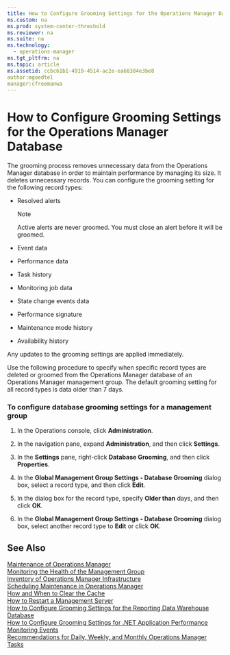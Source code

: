 ```yaml
---
title: How to Configure Grooming Settings for the Operations Manager Database
ms.custom: na
ms.prod: system-center-threshold
ms.reviewer: na
ms.suite: na
ms.technology: 
  - operations-manager
ms.tgt_pltfrm: na
ms.topic: article
ms.assetid: ccbc61b1-4919-4514-ac2e-ea68384e3be8
author:mgoedtel
manager:cfreemanwa
---
```

# How to Configure Grooming Settings for the Operations Manager Database
The grooming process removes unnecessary data from the Operations Manager database in order to maintain performance by managing its size. It deletes unnecessary records. You can configure the grooming setting for the following record types:  
  
-   Resolved alerts  
  
    > [!NOTE]  
    > Active alerts are never groomed. You must close an alert before it will be groomed.  
  
-   Event data  
  
-   Performance data  
  
-   Task history  
  
-   Monitoring job data  
  
-   State change events data  
  
-   Performance signature  
  
-   Maintenance mode history  
  
-   Availability history  
  
Any updates to the grooming settings are applied immediately.  
  
Use the following procedure to specify when specific record types are deleted or groomed from the Operations Manager database of an Operations Manager&nbsp;management group. The default grooming setting for all record types is data older than 7 days.  
  
### To configure database grooming settings for a management group  
  
1.  In the Operations console, click **Administration**.  
  
2.  In the navigation pane, expand **Administration**, and then click **Settings**.  
  
3.  In the **Settings** pane, right\-click **Database Grooming**, and then click **Properties**.  
  
4.  In the **Global Management Group Settings \- Database Grooming** dialog box, select a record type, and then click **Edit**.  
  
5.  In the dialog box for the record type, specify **Older than** days, and then click **OK**.  
  
6.  In the **Global Management Group Settings \- Database Grooming** dialog box, select another record type to **Edit** or click **OK**.  
  
## See Also  
[Maintenance of Operations Manager](../../om/manage/Maintenance-of-Operations-Manager.md)  
[Monitoring the Health of the Management Group](../../om/manage/Monitoring-the-Health-of-the-Management-Group.md)  
[Inventory of Operations Manager Infrastructure](../../om/manage/Inventory-of-Operations-Manager-Infrastructure.md)  
[Scheduling Maintenance in Operations Manager](../../om/manage/Scheduling-Maintenance-in-Operations-Manager.md)  
[How and When to Clear the Cache](../../om/manage/How-and-When-to-Clear-the-Cache.md)  
[How to Restart a Management Server](../../om/manage/How-to-Restart-a-Management-Server.md)  
[How to Configure Grooming Settings for the Reporting Data Warehouse Database](../../om/manage/How-to-Configure-Grooming-Settings-for-the-Reporting-Data-Warehouse-Database.md)  
[How to Configure Grooming Settings for .NET Application Performance Monitoring Events](http://go.microsoft.com/fwlink/?LinkId=255375)  
[Recommendations for Daily, Weekly, and Monthly Operations Manager Tasks](../../om/manage/Recommendations-for-Daily--Weekly--and-Monthly-Operations-Manager-Tasks.md)  
  
